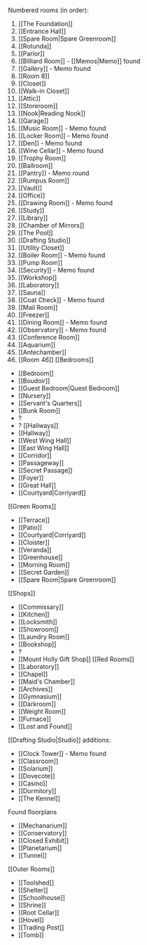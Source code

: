 Numbered rooms (in order):
1. [[The Foundation]]
2. [[Entrance Hall]]
3. [[Spare Room|Spare Greenroom]]
4. [[Rotunda]]
5. [[Parlor]]
6. [[Billiard Room]] - [[Memos|Memo]] found
7. [[Gallery]] - Memo found
8. [[Room 8]]
9. [[Closet]]
10. [[Walk-in Closet]]
11. [[Attic]]
12. [[Storeroom]]
13. [[Nook|Reading Nook]]
14. [[Garage]]
15. [[Music Room]] - Memo found
16. [[Locker Room]] - Memo found
17. [[Den]] - Memo found
18. [[Wine Cellar]] - Memo found
19. [[Trophy Room]]
20. [[Ballroom]]
21. [[Pantry]] - Memo round
22. [[Rumpus Room]]
23. [[Vault]]
24. [[Office]]
25. [[Drawing Room]] - Memo found
26. [[Study]]
27. [[Library]]
28. [[Chamber of Mirrors]]
29. [[The Pool]]
30. [[Drafting Studio]]
31. [[Utility Closet]]
32. [[Boiler Room]] - Memo found
33. [[Pump Room]]
34. [[Security]] - Memo found
35. [[Workshop]]
36. [[Laboratory]]
37. [[Sauna]]
38. [[Coat Check]] - Memo found
39. [[Mail Room]]
40. [[Freezer]]
41. [[Dining Room]] - Memo found
42. [[Observatory]] - Memo found
43. [[Conference Room]]
44. [[Aquarium]]
45. [[Antechamber]]
46. [[Room 46]]
[[Bedrooms]]
- [[Bedroom]]
- [[Boudoir]]
- [[Guest Bedroom|Quest Bedroom]]
- [[Nursery]]
- [[Servant's Quarters]]
- [[Bunk Room]]
- ?
- ?
[[Hallways]]
- [[Hallway]]
- [[West Wing Hall]]
- [[East Wing Hall]]
- [[Corridor]]
- [[Passageway]]
- [[Secret Passage]]
- [[Foyer]]
- [[Great Hall]]
- [[Courtyard|Corriyard]]

[[Green Rooms]]
- [[Terrace]]
- [[Patio]]
- [[Courtyard|Corriyard]]
- [[Cloister]]
- [[Veranda]]
- [[Greenhouse]]
- [[Morning Room]]
- [[Secret Garden]]
- [[Spare Room|Spare Greenroom]]

[[Shops]]
- [[Commissary]]
- [[Kitchen]]
- [[Locksmith]]
- [[Showroom]]
- [[Laundry Room]]
- [[Bookshop]]
- ?
- [[Mount Holly Gift Shop]]
[[Red Rooms]]
- [[Laboratory]]
- [[Chapel]]
- [[Maid's Chamber]]
- [[Archives]]
- [[Gymnasium]]
- [[Darkroom]]
- [[Weight Room]]
- [[Furnace]]
- [[Lost and Found]]

[[Drafting Studio|Studio]] additions:
- [[Clock Tower]] - Memo found
- [[Classroom]]
- [[Solarium]]
- [[Dovecote]]
- [[Casino]]
- [[Dormitory]]
- [[The Kennel]]

Found floorplans
- [[Mechanarium]]
- [[Conservatory]]
- [[Closed Exhibit]]
- [[Planetarium]]
- [[Tunnel]]

[[Outer Rooms]]
- [[Toolshed]]
- [[Shelter]]
- [[Schoolhouse]]
- [[Shrine]]
- [[Root Cellar]]
- [[Hovel]]
- [[Trading Post]]
- [[Tomb]]